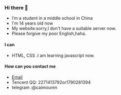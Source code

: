 ### Hi there 👋

- I’m a student in a middle school in China
- I'm 14 years old now
- My website:sorry,I don't have a suitable server now.
- Please forgive my poor English,haha.

#### I can
- HTML, CSS .I am learning javascript now.
#### How can you contact me
- [Email](caimouren@protonmail.com)
- Tencent QQ: 2271413792or1790281394
- telegram :@caimouren
<!---
Capt-cai/Capt-cai is a ✨ special ✨ repository because its `README.md` (this file) appears on your GitHub profile.
You can click the Preview link to take a look at your changes.
--->
